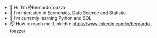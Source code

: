 - 👋 Hi, I’m @BernardoToazza
- 👀 I’m interested in Economics, Data Science and Statistic
- 🌱 I’m currently learning Python and SQL
- 📫 How to reach me: LinkedIn: https://www.linkedin.com/in/bernardo-toazza/
